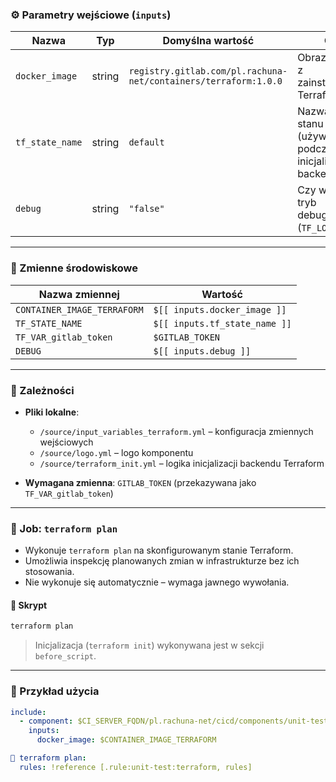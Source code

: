 
### ⚙️ Parametry wejściowe (`inputs`)

| Nazwa           | Typ    | Domyślna wartość                                                | Opis                                                                 |
| --------------- | ------ | --------------------------------------------------------------- | -------------------------------------------------------------------- |
| `docker_image`  | string | `registry.gitlab.com/pl.rachuna-net/containers/terraform:1.0.0` | Obraz Dockera z zainstalowanym Terraformem                           |
| `tf_state_name` | string | `default`                                                       | Nazwa pliku stanu Terraform (używana podczas inicjalizacji backendu) |
| `debug`         | string | `"false"`                                                       | Czy włączyć tryb debugowania (`TF_LOG=debug`)                        |

---
### 🧬 Zmienne środowiskowe

| Nazwa zmiennej              | Wartość                       |
| --------------------------- | ----------------------------- |
| `CONTAINER_IMAGE_TERRAFORM` | `$[[ inputs.docker_image ]]`  |
| `TF_STATE_NAME`             | `$[[ inputs.tf_state_name ]]` |
| `TF_VAR_gitlab_token`       | `$GITLAB_TOKEN`               |
| `DEBUG`                     | `$[[ inputs.debug ]]`         |

---
### 🧱 Zależności

* **Pliki lokalne**:

  * `/source/input_variables_terraform.yml` – konfiguracja zmiennych wejściowych
  * `/source/logo.yml` – logo komponentu
  * `/source/terraform_init.yml` – logika inicjalizacji backendu Terraform

* **Wymagana zmienna**: `GITLAB_TOKEN` (przekazywana jako `TF_VAR_gitlab_token`)

---
### 🧪 Job: `terraform plan`

* Wykonuje `terraform plan` na skonfigurowanym stanie Terraform.
* Umożliwia inspekcję planowanych zmian w infrastrukturze bez ich stosowania.
* Nie wykonuje się automatycznie – wymaga jawnego wywołania.

#### 📜 Skrypt

```bash
terraform plan
```

> Inicjalizacja (`terraform init`) wykonywana jest w sekcji `before_script`.

---
### 🧪 Przykład użycia

```yaml
include:
  - component: $CI_SERVER_FQDN/pl.rachuna-net/cicd/components/unit-test/terraform@$COMPONENT_VERSION_UNIT_TEST
    inputs:
      docker_image: $CONTAINER_IMAGE_TERRAFORM

🧪 terraform plan:
  rules: !reference [.rule:unit-test:terraform, rules]
```